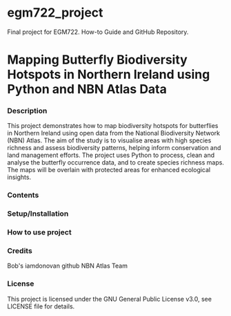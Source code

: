 # egm722_project
 Final project for EGM722. How-to Guide and GitHub Repository.
# Mapping Butterfly Biodiversity Hotspots in Northern Ireland using Python and NBN Atlas Data

### Description
This project demonstrates how to map biodiversity hotspots for butterflies in Northern Ireland using open data from the National Biodiversity Network (NBN) Atlas. The aim of the study is to visualise areas with high species richness and assess biodiversity patterns, helping inform conservation and land management efforts. 
The project uses Python to process, clean and analyse the butterfly occurrence data, and to create species richness maps. The maps will be overlain with protected areas for enhanced ecological insights. 

### Contents

### Setup/Installation

### How to use project

### Credits
Bob's iamdonovan github
NBN Atlas Team

### License
This project is licensed under the GNU General Public License v3.0, see LICENSE file for details.
